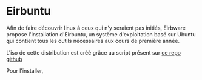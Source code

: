 # Eirbuntu

Afin de faire découvrir linux à ceux qui n'y seraient pas initiés, Eirbware propose l'installation d'Eirbuntu, un système d'exploitation basé sur Ubuntu qui contient tous les outils nécessaires aux cours de première année.

L'iso de cette distribution est créé grâce au script présent sur [ce repo github](https://github.com/Eirbware/eirbuntu)

Pour l'installer, 
